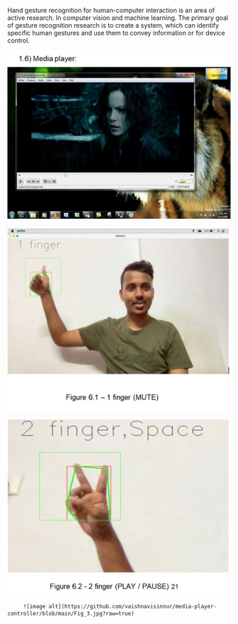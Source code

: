 Hand gesture recognition for human-computer interaction is an area of active research. In computer vision and machine learning.
The primary goal of gesture recognition research is to create a system, which can identify specific human gestures and use them to convey information or for device control.


![image alt](https://github.com/vaishnavisinnur/media-player-controller/blob/main/Fig_0.jpg?raw=true)

![image alt](https://github.com/vaishnavisinnur/media-player-controller/blob/main/Fig_1.jpg?raw=true)

![image alt](https://github.com/vaishnavisinnur/media-player-controller/blob/main/Fig_2.jpg?raw=true)


         ![image alt](https://github.com/vaishnavisinnur/media-player-controller/blob/main/Fig_3.jpg?raw=true)
